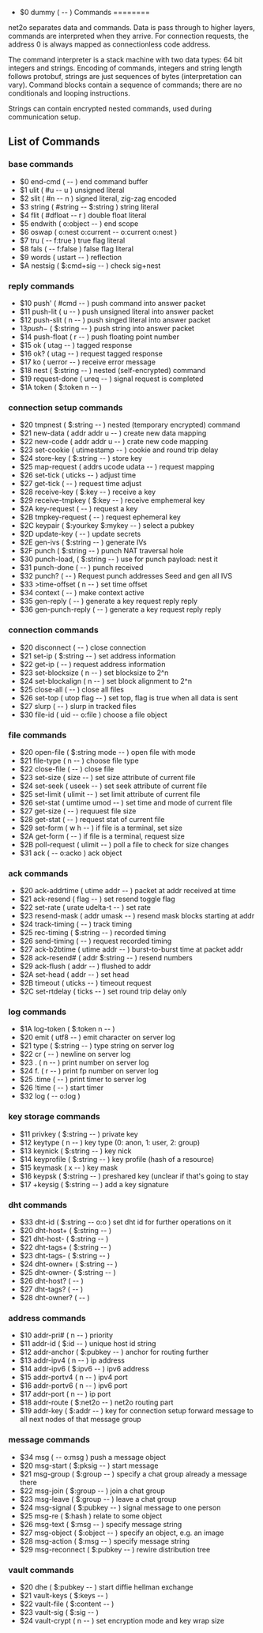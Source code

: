+ $0 dummy ( -- )
Commands
========

net2o separates data and commands.  Data is pass through to higher
layers, commands are interpreted when they arrive.  For connection
requests, the address 0 is always mapped as connectionless code
address.

The command interpreter is a stack machine with two data types: 64
bit integers and strings.  Encoding of commands, integers and string
length follows protobuf, strings are just sequences of bytes
(interpretation can vary).  Command blocks contain a sequence of
commands; there are no conditionals and looping instructions.

Strings can contain encrypted nested commands, used during
communication setup.

List of Commands
----------------

### base commands ###

+ $0 end-cmd ( -- )
  end command buffer
+ $1 ulit ( #u -- u )
  unsigned literal
+ $2 slit ( #n -- n )
  signed literal, zig-zag encoded
+ $3 string ( #string -- $:string )
  string literal
+ $4 flit ( #dfloat -- r )
  double float literal
+ $5 endwith ( o:object -- )
  end scope
+ $6 oswap ( o:nest o:current -- o:current o:nest )
+ $7 tru ( -- f:true )
  true flag literal
+ $8 fals ( -- f:false )
  false flag literal
+ $9 words ( ustart -- )
  reflection
+ $A nestsig ( $:cmd+sig -- )
  check sig+nest

### reply commands ###

+ $10 push' ( #cmd -- )
  push command into answer packet
+ $11 push-lit ( u -- )
  push unsigned literal into answer packet
+ $12 push-slit ( n -- )
  push singed literal into answer packet
+ $13 push-$ ( $:string -- )
  push string into answer packet
+ $14 push-float ( r -- )
  push floating point number
+ $15 ok ( utag -- )
  tagged response
+ $16 ok? ( utag -- )
  request tagged response
+ $17 ko ( uerror -- )
  receive error message
+ $18 nest ( $:string -- )
  nested (self-encrypted) command
+ $19 request-done ( ureq -- )
  signal request is completed
+ $1A token ( $:token n -- )

### connection setup commands ###

+ $20 tmpnest ( $:string -- )
  nested (temporary encrypted) command
+ $21 new-data ( addr addr u -- )
  create new data mapping
+ $22 new-code ( addr addr u -- )
  crate new code mapping
+ $23 set-cookie ( utimestamp -- )
  cookie and round trip delay
+ $24 store-key ( $:string -- )
  store key
+ $25 map-request ( addrs ucode udata -- )
  request mapping
+ $26 set-tick ( uticks -- )
  adjust time
+ $27 get-tick ( -- )
  request time adjust
+ $28 receive-key ( $:key -- )
  receive a key
+ $29 receive-tmpkey ( $:key -- )
  receive emphemeral key
+ $2A key-request ( -- )
  request a key
+ $2B tmpkey-request ( -- )
  request ephemeral key
+ $2C keypair ( $:yourkey $:mykey -- )
  select a pubkey
+ $2D update-key ( -- )
  update secrets
+ $2E gen-ivs ( $:string -- )
  generate IVs
+ $2F punch ( $:string -- )
  punch NAT traversal hole
+ $30 punch-load, ( $:string -- )
  use for punch payload: nest it
+ $31 punch-done ( -- )
  punch received
+ $32 punch? ( -- )
  Request punch addresses
  Seed and gen all IVS
+ $33 >time-offset ( n -- )
  set time offset
+ $34 context ( -- )
  make context active
+ $35 gen-reply ( -- )
  generate a key request reply reply
+ $36 gen-punch-reply ( -- )
  generate a key request reply reply

### connection commands ###

+ $20 disconnect ( -- )
  close connection
+ $21 set-ip ( $:string -- )
  set address information
+ $22 get-ip ( -- )
  request address information
+ $23 set-blocksize ( n -- )
  set blocksize to 2^n
+ $24 set-blockalign ( n -- )
  set block alignment to 2^n
+ $25 close-all ( -- )
  close all files
+ $26 set-top ( utop flag -- )
  set top, flag is true when all data is sent
+ $27 slurp ( -- )
  slurp in tracked files
+ $30 file-id ( uid -- o:file )
  choose a file object

### file commands ###

+ $20 open-file ( $:string mode -- )
  open file with mode
+ $21 file-type ( n -- )
  choose file type
+ $22 close-file ( -- )
  close file
+ $23 set-size ( size -- )
  set size attribute of current file
+ $24 set-seek ( useek -- )
  set seek attribute of current file
+ $25 set-limit ( ulimit -- )
  set limit attribute of current file
+ $26 set-stat ( umtime umod -- )
  set time and mode of current file
+ $27 get-size ( -- )
  requuest file size
+ $28 get-stat ( -- )
  request stat of current file
+ $29 set-form ( w h -- )
  if file is a terminal, set size
+ $2A get-form ( -- )
  if file is a terminal, request size
+ $2B poll-request ( ulimit -- )
  poll a file to check for size changes
+ $31 ack ( -- o:acko )
  ack object

### ack commands ###

+ $20 ack-addrtime ( utime addr -- )
  packet at addr received at time
+ $21 ack-resend ( flag -- )
  set resend toggle flag
+ $22 set-rate ( urate udelta-t -- )
  set rate 
+ $23 resend-mask ( addr umask -- )
  resend mask blocks starting at addr
+ $24 track-timing ( -- )
  track timing
+ $25 rec-timing ( $:string -- )
  recorded timing
+ $26 send-timing ( -- )
  request recorded timing
+ $27 ack-b2btime ( utime addr -- )
  burst-to-burst time at packet addr
+ $28 ack-resend# ( addr $:string -- )
  resend numbers
+ $29 ack-flush ( addr -- )
  flushed to addr
+ $2A set-head ( addr -- )
  set head
+ $2B timeout ( uticks -- )
  timeout request
+ $2C set-rtdelay ( ticks -- )
  set round trip delay only

### log commands ###

+ $1A log-token ( $:token n -- )
+ $20 emit ( utf8 -- )
  emit character on server log
+ $21 type ( $:string -- )
  type string on server log
+ $22 cr ( -- )
  newline on server log
+ $23 . ( n -- )
  print number on server log
+ $24 f. ( r -- )
  print fp number on server log
+ $25 .time ( -- )
  print timer to server log
+ $26 !time ( -- )
  start timer
+ $32 log ( -- o:log )

### key storage commands ###

+ $11 privkey ( $:string -- )
  private key
+ $12 keytype ( n -- )
key type (0: anon, 1: user, 2: group)
+ $13 keynick ( $:string -- )
key nick
+ $14 keyprofile ( $:string -- )
key profile (hash of a resource)
+ $15 keymask ( x -- )
key mask
+ $16 keypsk ( $:string -- )
preshared key (unclear if that's going to stay
+ $17 +keysig ( $:string -- )
add a key signature

### dht commands ###

+ $33 dht-id ( $:string -- o:o )
set dht id for further operations on it
+ $20 dht-host+ ( $:string -- )
+ $21 dht-host- ( $:string -- )
+ $22 dht-tags+ ( $:string -- )
+ $23 dht-tags- ( $:string -- )
+ $24 dht-owner+ ( $:string -- )
+ $25 dht-owner- ( $:string -- )
+ $26 dht-host? ( -- )
+ $27 dht-tags? ( -- )
+ $28 dht-owner? ( -- )

### address commands ###

+ $10 addr-pri# ( n -- )
  priority
+ $11 addr-id ( $:id -- )
  unique host id string
+ $12 addr-anchor ( $:pubkey -- )
  anchor for routing further
+ $13 addr-ipv4 ( n -- )
  ip address
+ $14 addr-ipv6 ( $:ipv6 -- )
  ipv6 address
+ $15 addr-portv4 ( n -- )
  ipv4 port
+ $16 addr-portv6 ( n -- )
  ipv6 port
+ $17 addr-port ( n -- )
  ip port
+ $18 addr-route ( $:net2o -- )
  net2o routing part
+ $19 addr-key ( $:addr -- )
  key for connection setup
  forward message to all next nodes of that message group

### message commands ###

+ $34 msg ( -- o:msg )
  push a message object
+ $20 msg-start ( $:pksig -- )
  start message
+ $21 msg-group ( $:group -- )
  specify a chat group
  already a message there
+ $22 msg-join ( $:group -- )
  join a chat group
+ $23 msg-leave ( $:group -- )
  leave a chat group
+ $24 msg-signal ( $:pubkey -- )
  signal message to one person
+ $25 msg-re ( $:hash )
  relate to some object
+ $26 msg-text ( $:msg -- )
  specify message string
+ $27 msg-object ( $:object -- )
  specify an object, e.g. an image
+ $28 msg-action ( $:msg -- )
  specify message string
+ $29 msg-reconnect ( $:pubkey -- )
  rewire distribution tree

### vault commands ###

+ $20 dhe ( $:pubkey -- )
  start diffie hellman exchange
+ $21 vault-keys ( $:keys -- )
+ $22 vault-file ( $:content -- )
+ $23 vault-sig ( $:sig -- )
+ $24 vault-crypt ( n -- )
  set encryption mode and key wrap size

